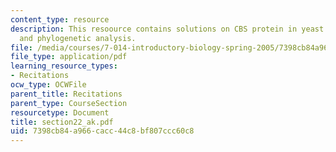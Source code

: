 ```yaml
---
content_type: resource
description: This resoource contains solutions on CBS protein in yeast and humans
  and phylogenetic analysis.
file: /media/courses/7-014-introductory-biology-spring-2005/7398cb84a966cacc44c8bf807ccc60c8_section22_ak.pdf
file_type: application/pdf
learning_resource_types:
- Recitations
ocw_type: OCWFile
parent_title: Recitations
parent_type: CourseSection
resourcetype: Document
title: section22_ak.pdf
uid: 7398cb84-a966-cacc-44c8-bf807ccc60c8
---
```

